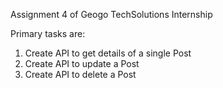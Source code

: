 Assignment 4 of Geogo TechSolutions Internship

Primary tasks are: 
 1. Create API to get details of a single Post
 2. Create API to update a Post
 3. Create API to delete a Post
